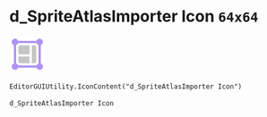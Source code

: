 # d_SpriteAtlasImporter Icon `64x64`
<img src="/img/d_SpriteAtlasImporter%20Icon.png" width=64 height=64>

``` CSharp
EditorGUIUtility.IconContent("d_SpriteAtlasImporter Icon")
```
```
d_SpriteAtlasImporter Icon
```
